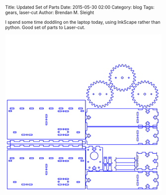 Title: Updated Set of Parts
Date: 2015-05-30 02:00
Category: blog
Tags: gears, laser-cut
Author: Brendan M. Sleight

I spend some time doddling on the laptop today, using InkScape rather than python. Good set of parts to Laser-cut. 

<img src="images/updated-set-of-parts/thick.png" />

